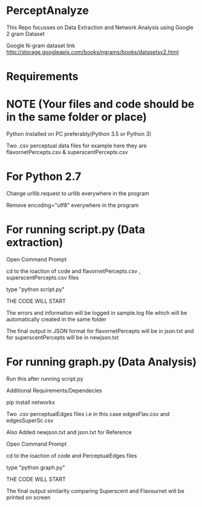 # PerceptAnalyze

This Repo focusses on Data Extraction and Network Analysis using Google 2 gram Dataset

Google N-gram dataset link http://storage.googleapis.com/books/ngrams/books/datasetsv2.html

# Requirements 
# NOTE (Your files and code should be in the same folder or place)
Python Installed on PC preferably(Python 3.5 or Python 3)

Two .csv perceptual data files for example here they are flavornetPercepts.csv & superscentPercepts.csv

# For Python 2.7
Change urllib.request to urllib everywhere in the program

Remove encoding="utf8" everywhere in the program

# For running script.py (Data extraction)

Open Command Prompt

cd to the loaction of code and flavornetPercepts.csv , superscentPercepts.csv files

type "python script.py"

THE CODE WILL START

The errors and information will be logged in sample.log file which will be automatically created in the same folder

The final output in JSON format for flavornetPercepts will be in json.txt and for superscentPercepts will be in newjson.txt

# For running graph.py (Data Analysis)

Run this after running script.py

Additional Requirements/Dependecies

pip install networkx

Two .csv perceptualEdges files i.e in this case edgesFlav.csv and edgesSuperSc.csv 


Also Added newjson.txt and json.txt for Reference

Open Command Prompt

cd to the loaction of code and PerceptualEdges files

type "python graph.py"

THE CODE WILL START

The final output similarity comparing Superscent and Flavournet will be printed on screen 



